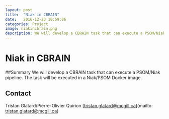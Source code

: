 ```yaml
---
layout: post
title:  "Niak in CBRAIN"
date:   2016-12-23 10:59:06
categories: Project
image: niakincbrain.png
description: We will develop a CBRAIN task that can execute a PSOM/Niak pipeline.
---
```

# Niak in CBRAIN

##Summary
We will develop a CBRAIN task that can execute a PSOM/Niak pipeline. The task will be executed in a Niak/PSOM Docker image.

## Contact
Tristan Glatard/Pierre-Olivier Quirion
[tristan.glatard@mcgill.ca](mailto: tristan.glatard@mcgill.ca)
